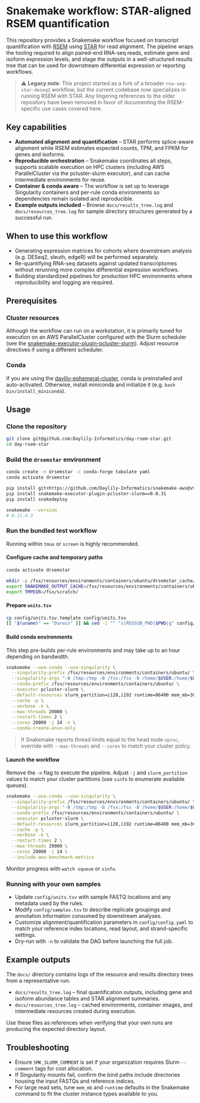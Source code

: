 # Snakemake workflow: STAR-aligned RSEM quantification

This repository provides a Snakemake workflow focused on transcript quantification with [RSEM](https://github.com/deweylab/RSEM) using [STAR](https://github.com/alexdobin/STAR) for read alignment. The pipeline wraps the tooling required to align paired-end RNA-seq reads, estimate gene and isoform expression levels, and stage the outputs in a well-structured results tree that can be used for downstream differential expression or reporting workflows.

> ⚠️ **Legacy note**: This project started as a fork of a broader `rna-seq-star-deseq2` workflow, but the current codebase now specializes in running RSEM with STAR. Any lingering references to the older repository have been removed in favor of documenting the RSEM-specific use cases covered here.

## Key capabilities
- **Automated alignment and quantification** – STAR performs splice-aware alignment while RSEM estimates expected counts, TPM, and FPKM for genes and isoforms.
- **Reproducible orchestration** – Snakemake coordinates all steps, supports scalable execution on HPC clusters (including AWS ParallelCluster via the pcluster-slurm executor), and can cache intermediate environments for reuse.
- **Container & conda aware** – The workflow is set up to leverage Singularity containers and per-rule conda environments so dependencies remain isolated and reproducible.
- **Example outputs included** – Browse `docs/results_tree.log` and `docs/resources_tree.log` for sample directory structures generated by a successful run.

## When to use this workflow
- Generating expression matrices for cohorts where downstream analysis (e.g. DESeq2, sleuth, edgeR) will be performed separately.
- Re-quantifying RNA-seq datasets against updated transcriptomes without rerunning more complex differential expression workflows.
- Building standardized pipelines for production HPC environments where reproducibility and logging are required.

## Prerequisites

### Cluster resources
Although the workflow can run on a workstation, it is primarily tuned for execution on an AWS ParallelCluster configured with the Slurm scheduler (see the [snakemake-executor-plugin-pcluster-slurm](https://github.com/Daylily-Informatics/snakemake-executor-plugin-pcluster-slurm-ref)). Adjust resource directives if using a different scheduler.

### Conda
If you are using the [daylily-ephemeral-cluster](https://github.com/Daylily-Informatics/daylily-ephemeral-cluster), conda is preinstalled and auto-activated. Otherwise, install miniconda and initialize it (e.g. `bash bin/install_miniconda`).

## Usage

### Clone the repository
```bash
git clone git@github.com:Daylily-Informatics/day-rsem-star.git
cd day-rsem-star
```

### Build the `drsemstar` environment
```bash
conda create -n drsemstar -c conda-forge tabulate yaml
conda activate drsemstar

pip install git+https://github.com/Daylily-Informatics/snakemake-aws@v9.11.4.3
pip install snakemake-executor-plugin-pcluster-slurm==0.0.31
pip install snakedeploy

snakemake --version
# 9.11.4.3
```

### Run the bundled test workflow
Running within `tmux` or `screen` is highly recommended.

#### Configure cache and temporary paths
```bash
conda activate drsemstar

mkdir -p /fsx/resources/environments/containers/ubuntu/drsemstar_cache/
export SNAKEMAKE_OUTPUT_CACHE=/fsx/resources/environments/containers/ubuntu/drsemstar_cache/
export TMPDIR=/fsx/scratch/
```

#### Prepare `units.tsv`
```bash
cp config/units.tsv.template config/units.tsv
[[ "$(uname)" == "Darwin" ]] && sed -i "" "s|REGSUB_PWD|$PWD|g" config/units.tsv || sed -i "s|REGSUB_PWD|$PWD|g" config/units.tsv
```

#### Build conda environments
This step pre-builds per-rule environments and may take up to an hour depending on bandwidth.
```bash
snakemake --use-conda --use-singularity \
  --singularity-prefix /fsx/resources/environments/containers/ubuntu/ \
  --singularity-args "-B /tmp:/tmp -B /fsx:/fsx -B /home/$USER:/home/$USER -B $PWD/:$PWD" \
  --conda-prefix /fsx/resources/environments/containers/ubuntu/ \
  --executor pcluster-slurm \
  --default-resources slurm_partition=i128,i192 runtime=86400 mem_mb=3690 tmpdir=/fsx/scratch \
  --cache -p \
  --verbose -k \
  --max-threads 20000 \
  --restart-times 2 \
  --cores 20000 -j 14 -n \
  --conda-create-envs-only
```

> If Snakemake reports thread limits equal to the head node `nproc`, override with `--max-threads` and `--cores` to match your cluster policy.

#### Launch the workflow
Remove the `-n` flag to execute the pipeline. Adjust `-j` and `slurm_partition` values to match your cluster partitions (use `sinfo` to enumerate available queues).
```bash
snakemake --use-conda --use-singularity \
  --singularity-prefix /fsx/resources/environments/containers/ubuntu/ \
  --singularity-args "-B /tmp:/tmp -B /fsx:/fsx -B /home/$USER:/home/$USER -B $PWD/:$PWD" \
  --conda-prefix /fsx/resources/environments/containers/ubuntu/ \
  --executor pcluster-slurm \
  --default-resources slurm_partition=i128,i192 runtime=86400 mem_mb=3690 tmpdir=/fsx/scratch \
  --cache -p \
  --verbose -k \
  --restart-times 2 \
  --max-threads 20000 \
  --cores 20000 -j 14 \
  --include-aws-benchmark-metrics
```
Monitor progress with `watch squeue` or `sinfo`.

### Running with your own samples
- Update `config/units.tsv` with sample FASTQ locations and any metadata used by the rules.
- Modify `config/samples.tsv` to describe replicate groupings and annotation information consumed by downstream analyses.
- Customize alignment/quantification parameters in `config/config.yaml` to match your reference index locations, read layout, and strand-specific settings.
- Dry-run with `-n` to validate the DAG before launching the full job.

## Example outputs
The `docs/` directory contains logs of the resource and results directory trees from a representative run:
- `docs/results_tree.log` – final quantification outputs, including gene and isoform abundance tables and STAR alignment summaries.
- `docs/resources_tree.log` – cached environments, container images, and intermediate resources created during execution.

Use these files as references when verifying that your own runs are producing the expected directory layout.

## Troubleshooting
- Ensure `SMK_SLURM_COMMENT` is set if your organization requires Slurm `--comment` tags for cost allocation.
- If Singularity mounts fail, confirm the bind paths include directories housing the input FASTQs and reference indices.
- For large read sets, tune `mem_mb` and `runtime` defaults in the Snakemake command to fit the cluster instance types available to you.

